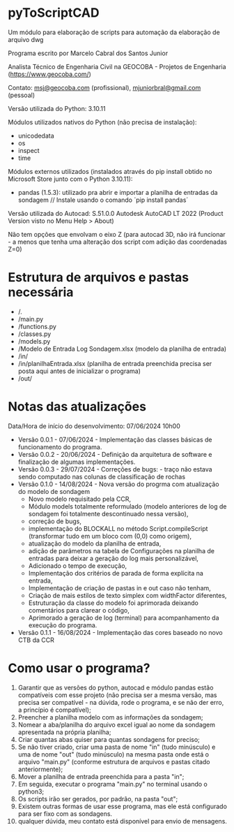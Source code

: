 # pyToScriptCAD
Um módulo para elaboração de scripts para automação da elaboração de arquivo dwg

Programa escrito por Marcelo Cabral dos Santos Junior

Analista Técnico de Engenharia Civil na GEOCOBA - Projetos de Engenharia (https://www.geocoba.com/)

Contato: msj@geocoba.com (profissional), mjuniorbral@gmail.com (pessoal)

Versão utilizada do Python: 3.10.11

Módulos utilizados nativos do Python (não precisa de instalação):
- unicodedata
- os
- inspect
- time

Módulos externos utilizados (instalados através do pip install obtido no Microsoft Store junto com o Python 3.10.11):
- pandas (1.5.3): utilizado pra abrir e importar a planilha de entradas da sondagem // Instale usando o comando ´pip install pandas´

Versão utilizada do Autocad: S.51.0.0 Autodesk AutoCAD LT 2022 (Product Version visto no Menu Help > About)

Não tem opções que envolvam o eixo Z (para autocad 3D, não irá funcionar - a menos que tenha uma alteração dos script com adição das coordenadas Z=0)

# Estrutura de arquivos e pastas necessária
- /.
- /main.py
- /functions.py
-  /classes.py
- /models.py
- /Modelo de Entrada Log Sondagem.xlsx      (modelo da planilha de entrada)
- /in/
- /in/planilhaEntrada.xlsx     (planilha de entrada preenchida precisa ser posta aqui antes de inicializar o programa)
- /out/

# Notas das atualizações
Data/Hora de início do desenvolvimento: 07/06/2024 10h00
- Versão 0.0.1 - 07/06/2024 - Implementação das classes básicas de funcionamento do programa.
- Versão 0.0.2 - 20/06/2024 - Definição da arquitetura de software e finalização de algumas implementações.
- Versão 0.0.3 - 29/07/2024 - Correções de bugs: - traço não estava sendo computado nas colunas de classificação de rochas
- Versão 0.1.0 - 14/08/2024 - Nova versão do progrma com atualização do modelo de sondagem
  - Novo modelo requisitado pela CCR,
  - Módulo models totalmente reformulado (modelo anteriores de log de sondagem foi totalmente descontinuado nessa versão),
  - correção de bugs,
  - implementação do BLOCKALL no método Script.compileScript (transformar tudo em um bloco com (0,0) como origem),
  - atualização do modelo da planilha de entrada,
  - adição de parâmetros na tabela de Configurações na planilha de entradas para deixar a geração do log mais personalizável,
  - Adicionado o tempo de execução,
  - Implementação dos critérios de parada de forma explícita na entrada,
  - Implementação de criação de pastas in e out caso não tenham,
  - Criação de mais estilos de texto simplex com widthFactor diferentes,
  - Estruturação da classe do modelo foi aprimorada deixando comentários para clarear o código,
  - Aprimorado a geração de log (terminal) para acompanhamento da execução do programa.
- Versão 0.1.1 - 16/08/2024 - Implementação das cores baseado no novo CTB da CCR

# Como usar o programa?
1. Garantir que as versões do python, autocad e módulo pandas estão compatíveis com esse projeto (não precisa ser a mesma versão, mas precisa ser compatível - na dúvida, rode o programa, e se não der erro, a princípio é compatível);
2. Preencher a planilha modelo com as informações da sondagem;
3. Nomear a aba/planilha do arquivo excel igual ao nome da sondagem apresentada na própria planilha;
4. Criar quantas abas quiser para quantas sondagens for preciso;
5. Se não tiver criado, criar uma pasta de nome "in" (tudo minúsculo) e uma de nome "out" (tudo minúsculo) na mesma pasta onde está o arquivo "main.py" (conforme estrutura de arquivos e pastas citado anteriormente);
6. Mover a planilha de entrada preenchida para a pasta "in";
7. Em seguida, executar o programa "main.py" no terminal usando o python3;
8. Os scripts irão ser gerados, por padrão, na pasta "out";
9. Existem outras formas de usar esse programa, mas ele está configurado para ser fixo com as sondagens.
10. qualquer dúvida, meu contato está disponível para envio de mensagens.
